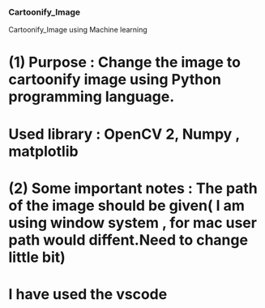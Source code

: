 ### Cartoonify_Image
Cartoonify_Image using Machine learning
# (1) Purpose : Change the image to cartoonify image using Python programming language.
# Used library : OpenCV 2, Numpy , matplotlib
# (2) Some important notes : The path of the image should be given( I am using window system , for mac user path would diffent.Need to change little bit) 
# I have used the vscode 
